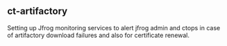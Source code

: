## ct-artifactory
Setting up Jfrog monitoring services to alert jfrog admin and ctops in case of artifactory download failures and also for certificate renewal. 
